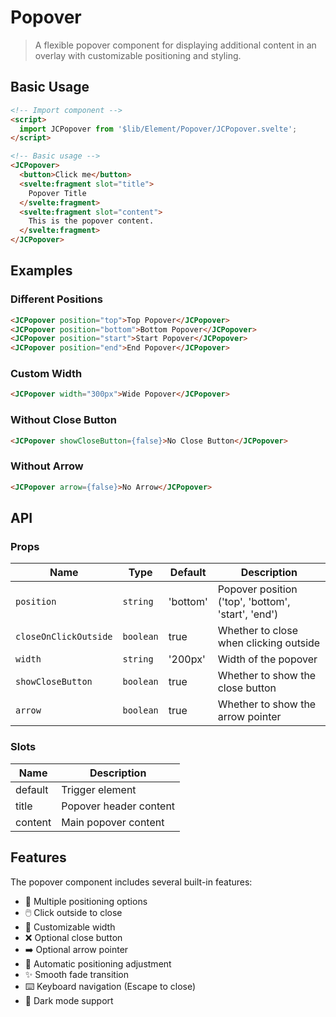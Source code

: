 # Popover

> A flexible popover component for displaying additional content in an overlay with customizable positioning and styling.

## Basic Usage

```html
<!-- Import component -->
<script>
  import JCPopover from '$lib/Element/Popover/JCPopover.svelte';
</script>

<!-- Basic usage -->
<JCPopover>
  <button>Click me</button>
  <svelte:fragment slot="title">
    Popover Title
  </svelte:fragment>
  <svelte:fragment slot="content">
    This is the popover content.
  </svelte:fragment>
</JCPopover>
```

## Examples

### Different Positions

```html
<JCPopover position="top">Top Popover</JCPopover>
<JCPopover position="bottom">Bottom Popover</JCPopover>
<JCPopover position="start">Start Popover</JCPopover>
<JCPopover position="end">End Popover</JCPopover>
```

### Custom Width

```html
<JCPopover width="300px">Wide Popover</JCPopover>
```

### Without Close Button

```html
<JCPopover showCloseButton={false}>No Close Button</JCPopover>
```

### Without Arrow

```html
<JCPopover arrow={false}>No Arrow</JCPopover>
```

## API

### Props

| Name | Type | Default | Description |
|------|------|---------|-------------|
| `position` | `string` | 'bottom' | Popover position ('top', 'bottom', 'start', 'end') |
| `closeOnClickOutside` | `boolean` | true | Whether to close when clicking outside |
| `width` | `string` | '200px' | Width of the popover |
| `showCloseButton` | `boolean` | true | Whether to show the close button |
| `arrow` | `boolean` | true | Whether to show the arrow pointer |

### Slots

| Name | Description |
|------|-------------|
| default | Trigger element |
| title | Popover header content |
| content | Main popover content |

## Features

The popover component includes several built-in features:

- 🎯 Multiple positioning options
- 🖱️ Click outside to close
- 📏 Customizable width
- ❌ Optional close button
- ➡️ Optional arrow pointer
- 🔄 Automatic positioning adjustment
- ✨ Smooth fade transition
- ⌨️ Keyboard navigation (Escape to close)
- 🌙 Dark mode support


